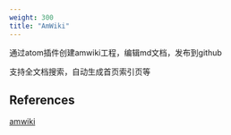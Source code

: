 ```yaml
---
weight: 300
title: "AmWiki"
---
```


通过atom插件创建amwiki工程，编辑md文档，发布到github  

支持全文档搜索，自动生成首页索引页等  

## References
[amwiki](http://amwiki.org/doc/?file=home-%E9%A6%96%E9%A1%B5)  
